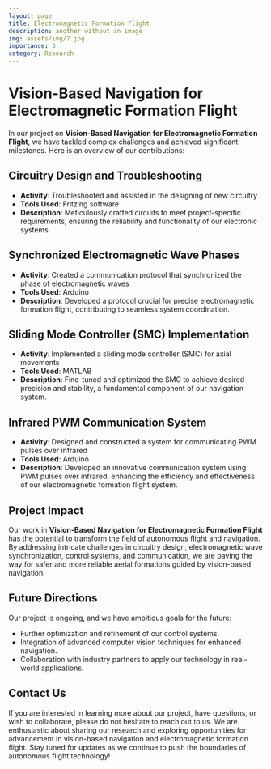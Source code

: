 ```yaml
---
layout: page
title: Electromagnetic Formation Flight
description: another without an image
img: assets/img/7.jpg
importance: 3
category: Research
---
```


# Vision-Based Navigation for Electromagnetic Formation Flight

In our project on **Vision-Based Navigation for Electromagnetic Formation Flight**, we have tackled complex challenges and achieved significant milestones. Here is an overview of our contributions:

## Circuitry Design and Troubleshooting

- **Activity**: Troubleshooted and assisted in the designing of new circuitry
- **Tools Used**: Fritzing software
- **Description**: Meticulously crafted circuits to meet project-specific requirements, ensuring the reliability and functionality of our electronic systems.

## Synchronized Electromagnetic Wave Phases

- **Activity**: Created a communication protocol that synchronized the phase of electromagnetic waves
- **Tools Used**: Arduino
- **Description**: Developed a protocol crucial for precise electromagnetic formation flight, contributing to seamless system coordination.

## Sliding Mode Controller (SMC) Implementation

- **Activity**: Implemented a sliding mode controller (SMC) for axial movements
- **Tools Used**: MATLAB
- **Description**: Fine-tuned and optimized the SMC to achieve desired precision and stability, a fundamental component of our navigation system.

## Infrared PWM Communication System

- **Activity**: Designed and constructed a system for communicating PWM pulses over infrared
- **Tools Used**: Arduino
- **Description**: Developed an innovative communication system using PWM pulses over infrared, enhancing the efficiency and effectiveness of our electromagnetic formation flight system.

## Project Impact

Our work in **Vision-Based Navigation for Electromagnetic Formation Flight** has the potential to transform the field of autonomous flight and navigation. By addressing intricate challenges in circuitry design, electromagnetic wave synchronization, control systems, and communication, we are paving the way for safer and more reliable aerial formations guided by vision-based navigation.

## Future Directions

Our project is ongoing, and we have ambitious goals for the future:

- Further optimization and refinement of our control systems.
- Integration of advanced computer vision techniques for enhanced navigation.
- Collaboration with industry partners to apply our technology in real-world applications.

## Contact Us

If you are interested in learning more about our project, have questions, or wish to collaborate, please do not hesitate to reach out to us. We are enthusiastic about sharing our research and exploring opportunities for advancement in vision-based navigation and electromagnetic formation flight. Stay tuned for updates as we continue to push the boundaries of autonomous flight technology!
